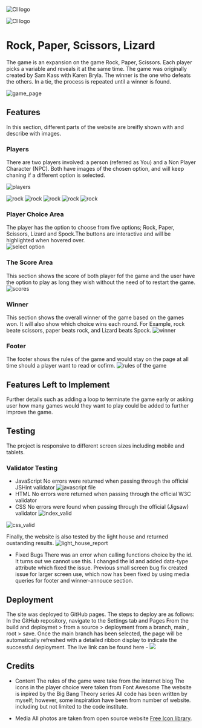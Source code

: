 ![CI logo](https://codeinstitute.s3.amazonaws.com/fullstack/ci_logo_small.png)

![CI logo](https://codeinstitute.s3.amazonaws.com/fullstack/ci_logo_small.png)

# Rock, Paper, Scissors, Lizard
The game is an expansion on the game Rock, Paper, Scissors. Each player picks a variable and reveals it at the same time. The game was originally created by Sam Kass with Karen Bryla. The winner is the one who defeats the others. In a tie, the process is repeated until a winner is found.

![game_page](https://github.com/KhanRana/lizard_spock_expansion/blob/main/assets/images/readme-report/game-page.png)

## Features
In this section, different parts of the website are breifly shown with and describe with images.

### Players 
There are two players involved: a person (referred as You) and a Non Player Character (NPC). Both have images of the chosen option, and will keep chaning if a different option is selected. 

![players](https://github.com/KhanRana/lizard_spock_expansion/blob/main/assets/images/readme-report/players.png)

![rock](https://github.com/KhanRana/lizard_spock_expansion/blob/main/assets/images/rock.jpeg)
![rock](https://github.com/KhanRana/lizard_spock_expansion/blob/main/assets/images/paper.jpeg)
![rock](https://github.com/KhanRana/lizard_spock_expansion/blob/main/assets/images/scissors.jpeg)
![rock](https://github.com/KhanRana/lizard_spock_expansion/blob/main/assets/images/lizard.jpeg)
![rock](https://github.com/KhanRana/lizard_spock_expansion/blob/main/assets/images/spock.jpeg)


### Player Choice Area
The player has the option to choose from five options; Rock, Paper, Scissors, Lizard and Spock.The buttons are interactive and will be highlighted when hovered over.  
![select option](https://github.com/KhanRana/lizard_spock_expansion/blob/main/assets/images/readme-report/choice-button.png)

### The Score Area
This section shows the score of both player fof the game and the user have the option to play as long they wish without the need of to restart the game.
![scores](https://github.com/KhanRana/lizard_spock_expansion/blob/main/assets/images/readme-report/game-score.png)


### Winner
This section shows the overall winner of the game based on the games won. It will also show which choice wins each round. For Example, rock beate scissors, paper beats rock, and Lizard beats Spock.
![winner](https://github.com/KhanRana/lizard_spock_expansion/blob/main/assets/images/readme-report/winner.png)

### Footer
The footer shows the rules of the game and would stay on the page at all time should a player want to read or cofirm.
![rules of the game](https://github.com/KhanRana/lizard_spock_expansion/blob/main/assets/images/readme-report/footer-rules.png)

## Features Left to Implement
Further details such as adding a loop to terminate the game early or asking user how many games would they want to play could be added to further improve the game. 

## Testing
The project is responsive to different screen sizes including mobile and tablets.

### Validator Testing
- JavaScript
No errors were returned when passing through the official JSHint validator
![javascript file](https://github.com/KhanRana/lizard_spock_expansion/blob/main/assets/images/readme-report/javascriptReport.png)
- HTML
No errors were returned when passing through the official W3C validator
- CSS
No errors were found when passing through the official (Jigsaw) validator
![index_valid](https://github.com/KhanRana/lizard_spock_expansion/blob/main/assets/images/readme-report/html-validation.png)

![css_valid](https://github.com/KhanRana/lizard_spock_expansion/blob/main/assets/images/readme-report/css_validator.png)

Finally, the website is also tested by the light house and returned oustanding results.
![light_house_report](https://github.com/KhanRana/community_boxing_club/blob/main/assets/media/lighthouse_report.png)

- Fixed Bugs
There was an error when calling functions choice by the id. It turns out we cannot use this. I changed the id and added data-type attribute which fixed the issue. 
Previous small screen bug fix created issue for larger screen use, which now has been fixed by using media queries for footer and winner-annouce section.

## Deployment
The site was deployed to GitHub pages. The steps to deploy are as follows:
In the GitHub repository, navigate to the Settings tab and Pages
From the build and deploymet > from a source > deployment from a branch, main , root > save.
Once the main branch has been selected, the page will be automatically refreshed with a detailed ribbon display to indicate the successful deployment.
The live link can be found here - ![](https://khanrana.github.io/community_boxing_club/)

## Credits
- Content
The rules of the game were take from the internet blog
The icons in the player choice were taken from Font Awesome
The website is inpired by the Big Bang Theory series
All code has been written by myself; however, some inspiration have been from number of website. 
including but not limited to the code institute.

- Media
All photos are taken from open source website [Free Icon library](https://icon-library.com/icon/spock-icon-5.html).
